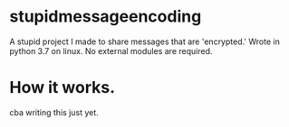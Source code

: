 # stupidmessageencoding
A stupid project I made to share messages that are 'encrypted.'
Wrote in python 3.7 on linux. No external modules are required. 
# How it works.
cba writing this just yet.
